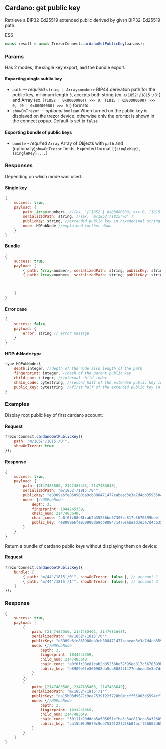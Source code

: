 ## Cardano: get public key
Retrieve a BIP32-Ed25519 extended public derived by given BIP32-Ed25519 path.

ES6
```javascript
const result = await TrezorConnect.cardanoGetPublicKey(params);
```


### Params

Has 2 modes, the single key export, and the bundle export.

#### Exporting single public key
* `path` — *required* `string | Array<number>` BIP44 derivation path for the public key, minimum length `3`, accepts both string (ex. `m/1852'/1815'/0'`) and Array (ex. `[(1852 | 0x80000000) >>> 0, (1815 | 0x80000000) >>> 0, (0 | 0x80000000) >>> 0]`) formats
* `showOnTrezor` — *optional* `boolean` When turned on the public key is displayed on the trezor device, otherwise only the prompt is shown in the connect popup. Default is set to `false`

#### Exporting bundle of public keys
* `bundle` - *required* `Array` Array of Objects with `path` and (optionally)`showOnTrezor` fields. Expected format `[{singleKey},{singleKey},...]`


### Responses
Depending on which mode was used.

#### Single key
```javascript
{
    success: true,
    payload: {
        path: Array<number>, //(ex. `[(1852 | 0x80000000) >>> 0, (1815 | 0x80000000) >>> 0, (0 | 0x80000000) >>> 0]`)
        serializedPath: string, //(ex. `m/1852'/1815'/0'`)
        publicKey: string, //extended public key in hexadecimal string notation
        node: HDPubNode //explained further down
    }
}
```

#### Bundle
```javascript
{
    success: true,
    payload: [
        { path: Array<number>, serializedPath: string, publicKey: string, node: HDPubNode}, // first requested account 
        { path: Array<number>, serializedPath: string, publicKey: string, node: HDPubNode}, // second requested account
        .
        .
        .
    ]
}
```

#### Error case
```javascript
{
    success: false,
    payload: {
        error: string // error message
    }
}
```

#### HDPubNode type
```javascript
type HDPubNode:{
	depth:integer, //depth of the node also length of the path
	fingerprint: integer, //hash of the parent public key
	child_num: integer, //internal child index
	chain_code: bytestring, //second half of the extended public key in hexadecimal string notation
	public_key: bytestring  //first half of the extended public key in hexadecimal string notation
}
```

### Examples
Display root public key of first cardano account:

#### Request
```javascript
TrezorConnect.cardanoGetPublicKey({
    path: "m/1852'/1815'/0'",
    showOnTrezor: true
});
```
#### Response
```javascript
{
	success: true,
	payload: {
		path: [2147485500, 2147485463, 2147483648],
		serializedPath: "m/1852'/1815'/0'",
		publicKey: "e8909e6fe860908da9cb888471477eabead3e3a7d4cb3595504721cfc2d5ed76a0f0fc08e81cab2b35236be57395ec817c5670399beeffaa5436ca98a3e4636e",
	    node: {//HDPubNode
	    	depth: 3,
	    	fingerprint: 1044245359,
	    	child_num: 2147483648,
	        chain_code: "a0f0fc08e81cab2b35236be57395ec817c5670399beeffaa5436ca98a3e4636e".
	        public_key: "e8909e6fe860908da9cb888471477eabead3e3a7d4cb3595504721cfc2d5ed76"
	    }
	}
}

```

Return a bundle of cardano public keys without displaying them on device:

#### Request
```javascript
TrezorConnect.cardanoGetPublicKey({
    bundle: [
        { path: "m/44'/1815'/0'", showOnTrezor: false }, // account 1
        { path: "m/44'/1815'/1'", showOnTrezor: false }, // account 2
    ]
});
```

### Response
```javascript
{
	success: true,
	payload: [
		{
			path: [2147485500, 2147485463, 2147483648],
			serializedPath: "m/1852'/1815'/0'",
			publicKey: "e8909e6fe860908da9cb888471477eabead3e3a7d4cb3595504721cfc2d5ed76a0f0fc08e81cab2b35236be57395ec817c5670399beeffaa5436ca98a3e4636e",
		    node: {//HDPubNode
		    	depth: 3,
		    	fingerprint: 1044245359,
		    	child_num: 2147483648,
		        chain_code: "a0f0fc08e81cab2b35236be57395ec817c5670399beeffaa5436ca98a3e4636e".
		        public_key: "e8909e6fe860908da9cb888471477eabead3e3a7d4cb3595504721cfc2d5ed76"
		    }
		},
		{
			path: [2147485500, 2147485463, 2147483649],
			serializedPath: "m/1852'/1815'/1'",
			publicKey: "ca15b03d9679c9ee7539f22f728b04bcff56003d6594cf332cf1025236b5d03930111c90dddb5a505651cfba6c3ac819cca5a32605041cc930a40e727f808a3d",
		    node: {//HDPubNode
		    	depth: 3,
		    	fingerprint: 1044245359,
		    	child_num: 2147483649,
		        chain_code: "30111c90dddb5a505651cfba6c3ac819cca5a32605041cc930a40e727f808a3d".
		        public_key: "ca15b03d9679c9ee7539f22f728b04bcff56003d6594cf332cf1025236b5d039"
			}
		}
	]
}

```